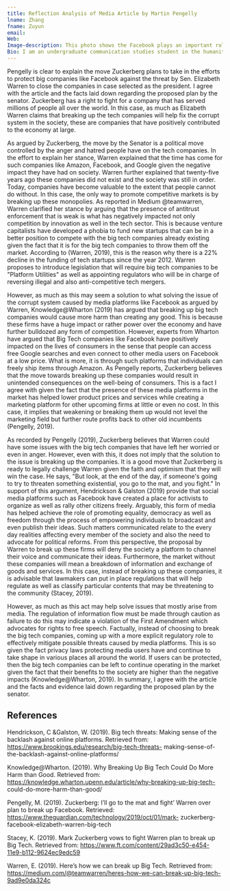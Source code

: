 ```yaml
---
title: Reflection Analysis of Media Article by Martin Pengelly
lname: Zhang
fname: Zuyun
email:
Web:
Image-description: This photo shows the Facebook plays an important role in the social media.
Bio: I am an undergraduate communication studies student in the humanity program of the McMaster University.
---
```


Pengelly is clear to explain the move Zuckerberg plans to take in the efforts to protect big companies like Facebook against the threat by Sen. Elizabeth Warren to close the companies in case selected as the president. I agree with the article and the facts laid down regarding the proposed plan by the senator. Zuckerberg has a right to fight for a company that has served millions of people all over the world. In this case, as much as Elizabeth Warren claims that breaking up the tech companies will help fix the corrupt system in the society, these are companies that have positively contributed to the economy at large. 

As argued by Zuckerberg, the move by the Senator is a political move controlled by the anger and hatred people have on the tech companies. In the effort to explain her stance, Warren explained that the time has come for such companies like Amazon, Facebook, and Google given the negative impact they have had on society. Warren further explained that twenty-five years ago these companies did not exist and the society was still in order. Today, companies have become valuable to the extent that people cannot do without. In this case, the only way to promote competitive markets is by breaking up these monopolies. As reported in Medium @teamwarren, Warren clarified her stance by arguing that the presence of antitrust enforcement that is weak is what has negatively impacted not only competition by innovation as well in the tech sector. This is because venture capitalists have developed a phobia to fund new startups that can be in a better position to compete with the big tech companies already existing given the fact that it is for the big tech companies to throw them off the market. According to (Warren, 2019), this is the reason why there is a 22% decline in the funding of tech startups since the year 2012. Warren proposes to introduce legislation that will require big tech companies to be "Platform Utilities" as well as appointing regulators who will be in charge of reversing illegal and also anti-competitive tech mergers. 

However, as much as this may seem a solution to what solving the issue of the corrupt system caused by media platforms like Facebook as argued by Warren, Knowledge@Wharton (2019) has argued that breaking up big tech companies would cause more harm than creating any good. This is because these firms have a huge impact or rather power over the economy and have further bulldozed any form of competition. However, experts from Wharton have argued that Big Tech companies like Facebook have positively impacted on the lives of consumers in the sense that people can access free Google searches and even connect to other media users on Facebook at a low price. What is more, it is through such platforms that individuals can freely ship items through Amazon. As Pengelly reports, Zuckerberg believes that the move towards breaking up these companies would result in unintended consequences on the well-being of consumers. This is a fact I agree with given the fact that the presence of these media platforms in the market has helped lower product prices and services while creating a marketing platform for other upcoming firms at little or even no cost. In this case, it implies that weakening or breaking them up would not level the marketing field but further route profits back to other old incumbents (Pengelly, 2019).

As recorded by Pengelly (2019), Zuckerberg believes that Warren could have some issues with the big tech companies that have left her worried or even in anger. However, even with this, it does not imply that the solution to the issue is breaking up the companies. It is a good move that Zuckerberg is ready to legally challenge Warren given the faith and optimism that they will win the case. He says, "But look, at the end of the day, if someone's going to try to threaten something existential, you go to the mat, and you fight." In support of this argument, Hendrickson & Galston (2019) provide that social media platforms such as Facebook have created a place for activists to organize as well as rally other citizens freely. Arguably, this form of media has helped achieve the role of promoting equality, democracy as well as freedom through the process of empowering individuals to broadcast and even publish their ideas. Such matters communicated relate to the every day realities affecting every member of the society and also the need to advocate for political reforms. From this perspective, the proposal by Warren to break up these firms will deny the society a platform to channel their voice and communicate their ideas. Furthermore, the market without these companies will mean a breakdown of information and exchange of goods and services. In this case, instead of breaking up these companies, it is advisable that lawmakers can put in place regulations that will help regulate as well as classify particular contents that may be threatening to the community (Stacey, 2019). 

However, as much as this act may help solve issues that mostly arise from media. The regulation of information flow must be made through caution as failure to do this may indicate a violation of the First Amendment which advocates for rights to free speech. Factually, instead of choosing to break the big tech companies, coming up with a more explicit regulatory role to effectively mitigate possible threats caused by media platforms. This is so given the fact privacy laws protecting media users have and continue to take shape in various places all around the world. If users can be protected, then the big tech companies can be left to continue operating in the market given the fact that their benefits to the society are higher than the negative impacts (Knowledge@Wharton, 2019). In summary, I agree with the article and the facts and evidence laid down regarding the proposed plan by the senator.

  
## References

Hendrickson, C &Galston, W. (2019). Big tech threats: Making sense of the backlash against online platforms. Retrieved from: https://www.brookings.edu/research/big-tech-threats-    making-sense-of-the-backlash-against-online-platforms/ 

Knowledge@Wharton. (2019). Why Breaking Up Big Tech Could Do More Harm than Good.  Retrieved from: https://knowledge.wharton.upenn.edu/article/why-breaking-up-big-tech-  could-do-more-harm-than-good/

Pengelly, M. (2019). Zuckerberg: I’ll go to the mat and fight’ Warren over plan to break up     Facebook. Retrieved: https://www.theguardian.com/technology/2019/oct/01/mark- zuckerberg-facebook-elizabeth-warren-big-tech

Stacey, K. (2019). Mark Zuckerberg vows to fight Warren plan to break up Big Tech. Retrieved     from:       https://www.ft.com/content/29ad3c50-e454-11e9-b112-9624ec9edc59

Warren, E. (2019). Here’s how we can break up Big Tech. Retrieved from:    https://medium.com/@teamwarren/heres-how-we-can-break-up-big-tech-9ad9e0da324c


